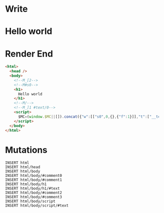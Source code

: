 # Write
  <!--M_[2--><!--M#s0--><h1>Hello world</h1><!--M/--><!--M_]1 #text/0--><script>$MC=(window.$MC||[]).concat({"w":[["s0",0,{},{"f":1}]],"t":["__tests__/tags/components/hello-internal.marko"]});WALKER_RUNTIME("M")("_");M._.r=[_=>(_.b={1:{"ConditionalScope:#text/0":_.a={m5c:"s0"},"ConditionalRenderer:#text/0":_._.$compat_renderer(_._["__tests__/tags/components/hello-internal.marko"])},2:_.a}),2,"$compat_setScope"];M._.w()</script>

# Render End
```html
<html>
  <head />
  <body>
    <!--M_[2-->
    <!--M#s0-->
    <h1>
      Hello world
    </h1>
    <!--M/-->
    <!--M_]1 #text/0-->
    <script>
      $MC=(window.$MC||[]).concat({"w":[["s0",0,{},{"f":1}]],"t":["__tests__/tags/components/hello-internal.marko"]});WALKER_RUNTIME("M")("_");M._.r=[_=&gt;(_.b={1:{"ConditionalScope:#text/0":_.a={m5c:"s0"},"ConditionalRenderer:#text/0":_._.$compat_renderer(_._["__tests__/tags/components/hello-internal.marko"])},2:_.a}),2,"$compat_setScope"];M._.w()
    </script>
  </body>
</html>
```

# Mutations
```
INSERT html
INSERT html/head
INSERT html/body
INSERT html/body/#comment0
INSERT html/body/#comment1
INSERT html/body/h1
INSERT html/body/h1/#text
INSERT html/body/#comment2
INSERT html/body/#comment3
INSERT html/body/script
INSERT html/body/script/#text
```